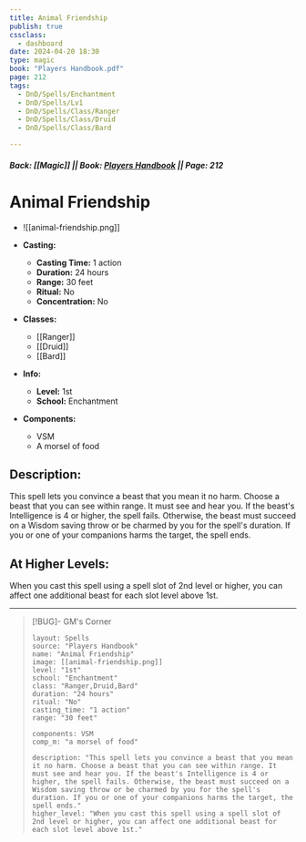 ```yaml
---
title: Animal Friendship
publish: true
cssclass:
  - dashboard
date: 2024-04-20 18:30
type: magic
book: "Players Handbook.pdf"
page: 212
tags:
  - DnD/Spells/Enchantment
  - DnD/Spells/Lv1
  - DnD/Spells/Class/Ranger
  - DnD/Spells/Class/Druid
  - DnD/Spells/Class/Bard

---
```


##### Back: [[Magic]] || Book: [Players Handbook](https://drive.google.com/drive/folders/1O5bhpYizcIT5xxAoLOuzCRht_PVS7VSG?usp=sharing) || Page: 212

# Animal Friendship
- ![[animal-friendship.png]]
- **Casting:**
    - **Casting Time:** 1 action
    - **Duration:** 24 hours
    - **Range:** 30 feet
    - **Ritual:** No
    - **Concentration:** No
- **Classes:**
    - [[Ranger]]
    - [[Druid]]
    - [[Bard]]

- **Info:**
    - **Level:** 1st
    - **School:** Enchantment
- **Components:**
    - VSM
    - A morsel of food

## Description:
This spell lets you convince a beast that you mean it no harm. Choose a beast that you can see within range. It must see and hear you. If the beast's Intelligence is 4 or higher, the spell fails. Otherwise, the beast must succeed on a Wisdom saving throw or be charmed by you for the spell's duration. If you or one of your companions harms the target, the spell ends.

## At Higher Levels:
When you cast this spell using a spell slot of 2nd level or higher, you can affect one additional beast for each slot level above 1st.

---

> [!BUG]- GM's Corner
>
> ```statblock
> layout: Spells
> source: "Players Handbook"
> name: "Animal Friendship"
> image: [[animal-friendship.png]]
> level: "1st"
> school: "Enchantment"
> class: "Ranger,Druid,Bard"
> duration: "24 hours"
> ritual: "No"
> casting_time: "1 action"
> range: "30 feet"
>
> components: VSM
> comp_m: "a morsel of food"
>
> description: "This spell lets you convince a beast that you mean it no harm. Choose a beast that you can see within range. It must see and hear you. If the beast's Intelligence is 4 or higher, the spell fails. Otherwise, the beast must succeed on a Wisdom saving throw or be charmed by you for the spell's duration. If you or one of your companions harms the target, the spell ends."
> higher_level: "When you cast this spell using a spell slot of 2nd level or higher, you can affect one additional beast for each slot level above 1st."
> ```
